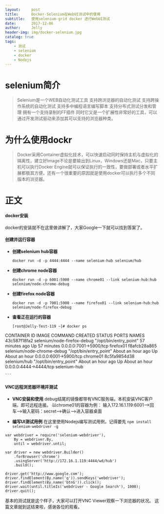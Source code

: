 ```yaml
---
layout:     post
title:      Docker-Selenium在WebUI测试中的使用
subtitle:   使用selenium-grid docker 进行WebUI测试
date:       2017-12-06
author:     Jelly
header-img: img/docker-selenium.jpg
catalog: true
tags:
    - 测试
    - selenium
    - docker
    - Nodejs
---
```

# selenium简介
>Selenium是一个WEB自动化测试工具
>支持跨浏览器的自动化测试
>支持跨操作系统的自动化测试
>支持多中编程语言编写脚本
>支持分布式测试分发和管理
>拥有一个支持录制的FF插件
>同时它又是一个扩展性非常好的工具，可以通过开发测试驱动来添加其可以支持的浏览器种类。
# 为什么使用dockr
>Docker采用Container虚拟化技术，可以快速启动同时保持主机与虚拟化的隔离性，建立好Image不论是要输出到Linux，Windows还是Mac，只要主机可以执行Docker Engine就可以保证执行的一致性，要做部署或者水平扩展都极其方便。还有一个很重要的原因就是使用docker可以执行多个不同版本的浏览器。
# 正文
#### docker安装
docker的安装就不在这里做讲解了，大家Google一下就可以找到答案了。
#### 创建并运行容器
- **创建selenium hub容器**
	```
	docker run -d -p 4444:4444 --name selenium-hub selenium/hub
	```
- **创建chrome node容器**
	```
	docker run -d -p 6001:5900 --name chrome01 --link selenium-hub:hub selenium/node-chrome-debug
	```
- **创建firefox node容器**
	```
	docker run -d -p 7001:5900 --name firefox01 --link selenium-hub:hub selenium/node-firefox-debug
	```
- **查看正在运行的容器**
	```
	[root@Jelly-Test-119 ~]# docker ps
CONTAINER ID        IMAGE                                                                                                                         COMMAND                  CREATED             STATUS              PORTS                    NAMES
43c587f18fa2        selenium/node-firefox-debug                                                                                                   "/opt/bin/entry_point"   57 minutes ago      Up 57 minutes       0.0.0.0:7001->5900/tcp   firefox01
f8afcb28a865        selenium/node-chrome-debug                                                                                                    "/opt/bin/entry_point"   About an hour ago   Up About an hour    0.0.0.0:6001->5900/tcp   chrome01
8c5fa9854d38        selenium/hub                                                                                                                  "/opt/bin/entry_point"   About an hour ago   Up About an hour    0.0.0.0:4444->4444/tcp   selenium-hub

	```
#### VNC远程浏览器环境并测试
- **VNC安装和使用**
debug结尾的镜像都带有VNC服务端，本机安装VNC客户端，即可远程连接。
以chrome01的容器为例：
输入172.16.1.119:6001-->回车-->输入密码：secret-->确认-->进入容器桌面

- **编写UI测试用例**
在这里使用Nodejs编写测试用例，记得要先 `npm install selenium-webdriver -g`

```
var webdriver = require('selenium-webdriver'),
    By = webdriver.By,
    until = webdriver.until;

var driver = new webdriver.Builder()
    .forBrowser('chrome')
    .usingServer('http://172.16.1.119:4444/wd/hub')
    .build();

driver.get('http://www.google.com');
driver.findElement(By.name('q')).sendKeys('webdriver');
driver.findElement(By.name('btnG')).click();
driver.wait(until.titleIs('webdriver - Google Search'), 1000);
driver.quit();
```
基本的测试就是这个样子，大家可以打开VNC Viewer观察一下浏览器的状况。
这篇文章就到这结束啦，感谢各位的观看。


